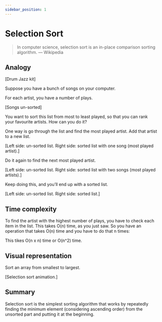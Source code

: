 ```yaml
---
sidebar_position: 1
---
```


# Selection Sort

> In computer science, selection sort is an in-place comparison sorting algorithm. — Wikipedia

## Analogy

[Drum Jazz kit]

Suppose you have a bunch of songs on your computer.

For each artist, you have a number of plays.

[Songs un-sorted]

You want to sort this list from most to least played, so that you can rank your favourite artists. How can you do it?

One way is go through the list and find the most played artist. Add that artist to a new list.

[Left side: un-sorted list. Right side: sorted list with one song (most played artist).]

Do it again to find the next most played artist.

[Left side: un-sorted list. Right side: sorted list with two songs (most played artists).]

Keep doing this, and you’ll end up with a sorted list.

[Left side: un-sorted list. Right side: sorted list.]

## Time complexity

To find the artist with the highest number of plays, you have to check each item in the list. This takes O(n) time,
as you just saw. So you have an operation that takes O(n) time and you have to do that n times:

This tikes O(n x n) time or O(n^2) time.

## Visual representation

Sort an array from smallest to largest.

[Selection sort animation.]

## Summary

Selection sort is the simplest sorting algorithm that works by repeatedly finding the minimum element (considering ascending order)
from the unsorted part and putting it at the beginning.
